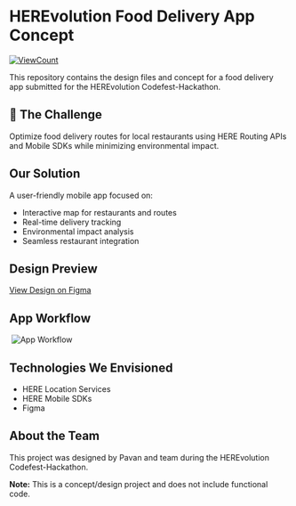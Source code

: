 # HEREvolution Food Delivery App Concept 

[![ViewCount](https://views.whatilearened.today/views/github/pavank707/HEREvolution-food-delivery-app.svg)](#)

This repository contains the design files and concept for a food delivery app submitted for the HEREvolution Codefest-Hackathon.

## 🎯 The Challenge

Optimize food delivery routes for local restaurants using HERE Routing APIs and Mobile SDKs while minimizing environmental impact.

##  Our Solution

A user-friendly mobile app focused on:

- Interactive map for restaurants and routes
- Real-time delivery tracking
- Environmental impact analysis
- Seamless restaurant integration

##  Design Preview

[View Design on Figma](https://www.figma.com/proto/44FD4MdBaJjdPV4EK7Ad4x/Untitled?node-id=77-615&starting-point-node-id=1%3A3&scaling=scale-down&t=oCZ5lp064jStgHds-1)

## App Workflow
 ![App Workflow](https://github.com/pavank707/HEREvolution-food-delivery-app/assets/161462414/485b6d2f-dbe4-4844-aa07-8fed7ad67504)
 
##  Technologies We Envisioned

- HERE Location Services
- HERE Mobile SDKs
- Figma

##  About the Team

This project was designed by Pavan and team during the HEREvolution Codefest-Hackathon.

**Note:** This is a concept/design project and does not include functional code.

